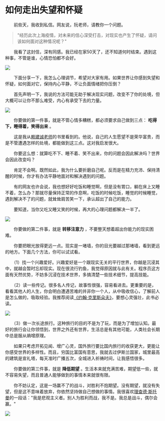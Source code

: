 # 如何走出失望和怀疑

　　前些天，我收到私信。网友说，阮老师，请教你一个问题。

> "经历此次上海疫情，对未来的信心深受打击，对现实也产生了怀疑，请问该如何面对这种情况呢？"


　　我看了这封信，深有同感。我已经在家50天了，还不知道何时结束。遇到这种事，不管是谁，心情恐怕都不会好。

![](https://gateway.ipns.tech/ipfs/QmVDAV8yoYAzfrGiiZ9nei3ayu8uzstrTrfbitehH7afcx)

　　下面分享一下，我怎么心理调节，希望对大家有用。如果世界让你感到失望和怀疑，如何面对它，保持内心平静，不让负面情绪把你压倒？

　　首先声明一下，我说的方法可能无助于解决现实问题，改变不了你的处境，但大概可以让你不那么难受，内心有承受下去的力量。

![](https://gateway.ipns.tech/ipfs/QmfMbbTXjnWiEBSzHjHJjZJdftKz66nKqhfPEQHq2cN21o)

　　你要做的第一件事，就是不管心情多糟糕，都必须要求自己做到三点： **吃得下，睡得着，笑得出来** 。

　　这是我从<a href="https://www.ruanyifeng.com/blog/2010/07/interesting_economic_history.html" target="_blank">赖建诚老师</a>的书里看到的。他说，自己的人生愿望不是荣华富贵，而是不管遭遇怎样的处境，都能做到这三点。这对我启发很大。

　　你要这么想：就算吃不下、睡不着、笑不出来，你的问题会因此解决吗？世界会因此改变吗？

　　肯定不会啊。既然如此，我为什么要折磨自己呢。反而是在精力充沛、保持清醒的时候，你才有办法平静地面对和解决遇到的问题。

　　有的网友也许会说，我也想好好吃饭和睡觉啊，但是没有胃口，躺在床上又睡不着，怎么办？那就尽量保持正常的作息啊，吃饭的时候吃饭，睡觉的时候睡觉，遇到解决不了的问题，就耸耸肩苦笑一下，承认超出了自己的能力。

　　要知道，当你又吃又睡又笑的时候，再大的心理问题都解决一半了。

![](https://gateway.ipns.tech/ipfs/QmZaszmSuX4Ya4yboSAz98xyPvvCqaj1hrGPVHMVSmrPJb)

　　你要做的第二件事，就是 **转移注意力** ，不要整天想着超出你能力的现实困难。

　　你要把眼光放得更远一点。现实是一堵墙，你的目光要越过那堵墙，看到更远的地方。下面几个方法，你可以试试看。

　　（1）找一个兴趣爱好。兴趣爱好是一个跟现实无关的平行世界，你越是沉浸其中，就越会暂时忘却现实。现在很流行钓鱼，我觉得原因就与此有关。程序员这方面有天然优势，不妨多沉浸在技术世界，多搞清楚一些技术细节，提高技能。

　　（2）读一些传记。很多名人传记，故事性很强，容易看进去。更重要的是，看看其他人的人生，你会明白遭遇苦难的并非你一个人，从中吸收信心，了解前人是怎么做的，吸取经验。我推荐阅读<a href="https://www.ruanyifeng.com/blog/2005/09/post_146.html" target="_blank">《约翰·克里斯朵夫》</a>，要想心灵强壮，此书必读。

![](https://gateway.ipns.tech/ipfs/QmYNDarY3Ph9NVmQiSshpBWXzKDVMiAEGdzobfBRTu5ndZ)

　　（3）做一次长途旅行。这种旅行的目的不是为了玩，而是为了增加认知。最好的旅行会让你领悟到，世界之外还有世界，生活总是有其他可能，人类社会长期中总是服从熵增原理。

　　如果只考虑开拓见闻、增广心灵，国外旅行要比国内旅行的收获更大，更能让你感受世界的多样性。而且，穷国比富国有意思，我就去过伊斯兰国家，城里最高的建筑是宣礼塔，每天准时广播五次，全城进入祈祷时间，让我感悟很多。

　　你要做的第三件事，就是 **降低期望** 。生活本来就充满苦难，期望低一些，就不容易失望，而且普通人能够做到的事情本来就很有限。

　　你不妨认定，这是一场赢不了的战斗，对胜利不抱期望。没有期望，就没有失望，但是这不意味着放弃，你依然坚持做自己想做的事情。我很喜欢<a href="https://www.ruanyifeng.com/blog/2005/03/post_112.html" target="_blank">理查德·斯托曼</a>的一段话："我是悲观主义者。别人为胜利而战，我不是。我总是战斗，偶尔会赢。"

![](https://gateway.ipns.tech/ipfs/QmPUXX5NPfBxpiTAqa559jZ3gY25Lh4ShxMMN6A5mDLKUR)
